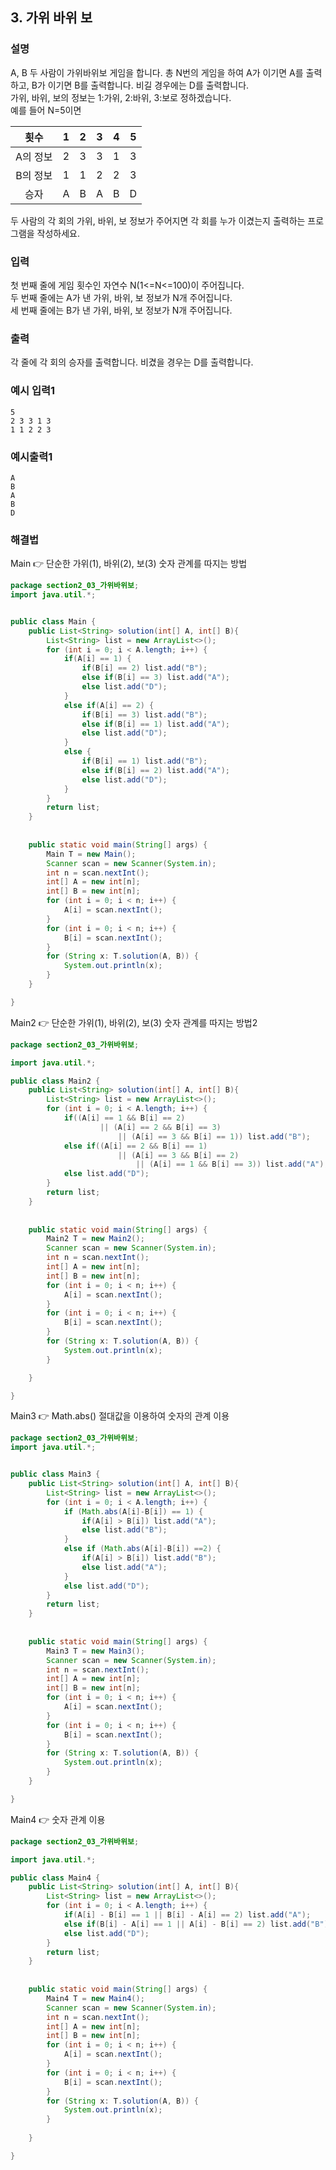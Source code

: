 ## 3. 가위 바위 보  
  
### 설명  
A, B 두 사람이 가위바위보 게임을 합니다. 총 N번의 게임을 하여 A가 이기면 A를 출력하고, B가 이기면 B를 출력합니다. 비길 경우에는 D를 출력합니다.  
가위, 바위, 보의 정보는 1:가위, 2:바위, 3:보로 정하겠습니다.  
예를 들어 N=5이면  
  
|횟수|1|2|3|4|5|  
|:---:|:---:|:---:|:---:|:---:|:---:|  
|A의 정보|2|3|3|1|3|  
|B의 정보|1|1|2|2|3|  
|승자|A|B|A|B|D|  
  
두 사람의 각 회의 가위, 바위, 보 정보가 주어지면 각 회를 누가 이겼는지 출력하는 프로그램을 작성하세요.      
    
### 입력    
첫 번째 줄에 게임 횟수인 자연수 N(1<=N<=100)이 주어집니다.  
두 번째 줄에는 A가 낸 가위, 바위, 보 정보가 N개 주어집니다.  
세 번째 줄에는 B가 낸 가위, 바위, 보 정보가 N개 주어집니다.              
  
### 출력  
각 줄에 각 회의 승자를 출력합니다. 비겼을 경우는 D를 출력합니다.      
  
### 예시 입력1  
```
5
2 3 3 1 3
1 1 2 2 3 
```  
    
### 예시출력1  

```
A
B
A
B
D
```  
  
### 해결법  
Main 👉 단순한 가위(1), 바위(2), 보(3) 숫자 관계를 따지는 방법  
  
```java
package section2_03_가위바위보;
import java.util.*;


public class Main {
	public List<String> solution(int[] A, int[] B){
		List<String> list = new ArrayList<>();
		for (int i = 0; i < A.length; i++) {
			if(A[i] == 1) {
				if(B[i] == 2) list.add("B");
				else if(B[i] == 3) list.add("A");
				else list.add("D");
			}
			else if(A[i] == 2) {
				if(B[i] == 3) list.add("B");
				else if(B[i] == 1) list.add("A");
				else list.add("D");
			}
			else {
				if(B[i] == 1) list.add("B");
				else if(B[i] == 2) list.add("A");
				else list.add("D");
			}
		}
		return list;
	}
	
	
	public static void main(String[] args) {
		Main T = new Main();
		Scanner scan = new Scanner(System.in);
		int n = scan.nextInt();
		int[] A = new int[n];
		int[] B = new int[n];
		for (int i = 0; i < n; i++) {
			A[i] = scan.nextInt();
		}
		for (int i = 0; i < n; i++) {
			B[i] = scan.nextInt();
		}
		for (String x: T.solution(A, B)) {
			System.out.println(x);
		}
	}

}

```  
  
Main2 👉 단순한 가위(1), 바위(2), 보(3) 숫자 관계를 따지는 방법2  
  
```java
package section2_03_가위바위보;

import java.util.*;

public class Main2 {
	public List<String> solution(int[] A, int[] B){
		List<String> list = new ArrayList<>();
		for (int i = 0; i < A.length; i++) {
			if((A[i] == 1 && B[i] == 2)
					|| (A[i] == 2 && B[i] == 3) 
						|| (A[i] == 3 && B[i] == 1)) list.add("B");
			else if((A[i] == 2 && B[i] == 1) 
						|| (A[i] == 3 && B[i] == 2)
							|| (A[i] == 1 && B[i] == 3)) list.add("A");
			else list.add("D");
		}
		return list;
	}
	
	
	public static void main(String[] args) {
		Main2 T = new Main2();
		Scanner scan = new Scanner(System.in);
		int n = scan.nextInt();
		int[] A = new int[n];
		int[] B = new int[n];
		for (int i = 0; i < n; i++) {
			A[i] = scan.nextInt();
		}
		for (int i = 0; i < n; i++) {
			B[i] = scan.nextInt();
		}
		for (String x: T.solution(A, B)) {
			System.out.println(x);
		}

	}

}

```  
  
Main3 👉 Math.abs() 절대값을 이용하여 숫자의 관계 이용  
  
```java
package section2_03_가위바위보;
import java.util.*;


public class Main3 {
	public List<String> solution(int[] A, int[] B){
		List<String> list = new ArrayList<>();
		for (int i = 0; i < A.length; i++) {
			if (Math.abs(A[i]-B[i]) == 1) {
				if(A[i] > B[i]) list.add("A");
				else list.add("B");
			} 
			else if (Math.abs(A[i]-B[i]) ==2) {
				if(A[i] > B[i]) list.add("B");
				else list.add("A");
			}
			else list.add("D");
		}
		return list;
	}
	
	
	public static void main(String[] args) {
		Main3 T = new Main3();
		Scanner scan = new Scanner(System.in);
		int n = scan.nextInt();
		int[] A = new int[n];
		int[] B = new int[n];
		for (int i = 0; i < n; i++) {
			A[i] = scan.nextInt();
		}
		for (int i = 0; i < n; i++) {
			B[i] = scan.nextInt();
		}
		for (String x: T.solution(A, B)) {
			System.out.println(x);
		}
	}

}

```  
  
Main4 👉 숫자 관계 이용  
  
```java
package section2_03_가위바위보;

import java.util.*;

public class Main4 {
	public List<String> solution(int[] A, int[] B){
		List<String> list = new ArrayList<>();
		for (int i = 0; i < A.length; i++) {
			if(A[i] - B[i] == 1 || B[i] - A[i] == 2) list.add("A");
			else if(B[i] - A[i] == 1 || A[i] - B[i] == 2) list.add("B");
			else list.add("D");
		}
		return list;
	}
	
	
	public static void main(String[] args) {
		Main4 T = new Main4();
		Scanner scan = new Scanner(System.in);
		int n = scan.nextInt();
		int[] A = new int[n];
		int[] B = new int[n];
		for (int i = 0; i < n; i++) {
			A[i] = scan.nextInt();
		}
		for (int i = 0; i < n; i++) {
			B[i] = scan.nextInt();
		}
		for (String x: T.solution(A, B)) {
			System.out.println(x);
		}
		
	}

}

```  